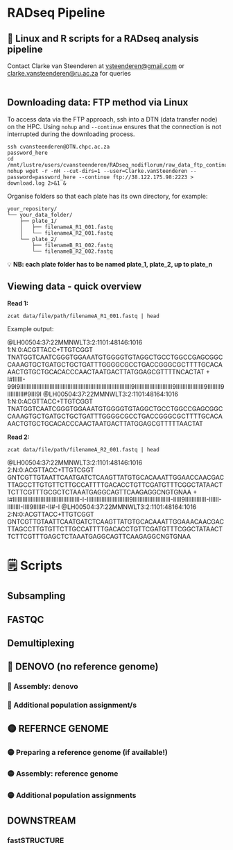 # RADseq Pipeline
## 🧬 **Linux and R scripts for a RADseq analysis pipeline**

Contact Clarke van Steenderen at vsteenderen@gmail.com or clarke.vansteenderen@ru.ac.za for queries
<br><br> 
                        
## Downloading data: FTP method via Linux

To access data via the FTP approach, ssh into a DTN (data transfer node) on the HPC. Using ``nohup`` and ``--continue`` ensures that the connection is not interrupted during the downloading process.

``` 
ssh cvansteenderen@DTN.chpc.ac.za
password_here
cd /mnt/lustre/users/cvansteenderen/RADseq_nodiflorum/raw_data_ftp_continue
nohup wget -r -nH --cut-dirs=1 --user=Clarke.vanSteenderen --password=password_here --continue ftp://38.122.175.98:2223 > download.log 2>&1 &
```

Organise folders so that each plate has its own directory, for example:

```plaintext
your_repository/
└── your_data_folder/
    ├── plate_1/
    │   ├── filenameA_R1_001.fastq
    │   └── filenameA_R2_001.fastq
    └── plate_2/
        ├── filenameB_R1_002.fastq
        └── filenameB_R2_002.fastq
```

:bulb: **NB: each plate folder has to be named plate_1, plate_2, up to plate_n**

## Viewing data - quick overview

**Read 1:**

```
zcat data/file/path/filenameA_R1_001.fastq | head
```

Example output:

@LH00504:37:22MMNWLT3:2:1101:48146:1016 1:N:0:ACGTTACC+TTGTCGGT
TNATGGTCAATCGGGTGGAAATGTGGGGTGTAGGCTGCCTGGCCGAGCGGCCAAAGTGCTGATGCTGCTGATTTGGGGCGCCTGACCGGGCGCTTTTGCACAAACTGTGCTGCACACCCAACTAATGACTTATGGAGCGTTTTNCACTAT
+
I#IIIIII-99I9IIIIIIIIIIIIIIIIIIIIIIIIIIIIIIIIIIIIIIIIIIIIIIIIIIIIIIIIIIIIIIIIIIII9IIIIIIIIIIIIIIIIIIIIIII9IIIIIIIIIIIIIIIII9IIIIIIII9IIIIIIIIII#9III9I
@LH00504:37:22MMNWLT3:2:1101:48164:1016 1:N:0:ACGTTACC+TTGTCGGT
TNATGGTCAATCGGGTGGAAATGTGGGGTGTAGGCTGCCTGGCCGAGCGGCCAAAGTGCTGATGCTGCTGATTTGGGGCGCCTGACCGGGCGCTTTTGCACAAACTGTGCTGCACACCCAACTAATGACTTATGGAGCGTTTTTAACTAT

**Read 2:**

```
zcat data/file/path/filenameA_R2_001.fastq | head
```

@LH00504:37:22MMNWLT3:2:1101:48146:1016 2:N:0:ACGTTACC+TTGTCGGT
GNTCGTTGTAATTCAATGATCTCAAGTTATGTGCACAAATTGGAACCAACGACTTAGCCTTGTGTTCTTGCCATTTTGACACCTGTTCGATGTTTCGGCTATAACTTCTTCGTTTGCGCTCTAAATGAGGCAGTTCAAGAGGCNGTGNAA
+
I#IIIIIIIIIIIIIIIIIIIIIIIIIIIIIIIIIIIIIIIII-I-IIIIIIIIIIIIIIIIIIIIIIIIII9IIIIIIIIIIIIIIIIIIIIIII-IIIII9IIIIIIIIIIIII-IIIIII-IIIIIIII-IIII9IIIII#-II#-I
@LH00504:37:22MMNWLT3:2:1101:48164:1016 2:N:0:ACGTTACC+TTGTCGGT
GNTCGTTGTAATTCAATGATCTCAAGTTATGTGCACAAATTGGAAACAACGACTTAGCCTTGTGTTCTTGCCATTTTGACACCTGTTCGATGTTTCGGCTATAACTTCTTCGTTTGAGCTCTAAATGAGGCAGTTCAAGAGGCNGTGNAA

# 🗒️ Scripts

## Subsampling

## FASTQC

## Demultiplexing

## 🔵 DENOVO (no reference genome)

### 🔵 Assembly: denovo

### 🔵 Additional population assignment/s

## 🟡 REFERNCE GENOME

### 🟡 Preparing a reference genome (if available!)

### 🟡 Assembly: reference genome

### 🟡 Additional population assignments

## DOWNSTREAM

### fastSTRUCTURE

